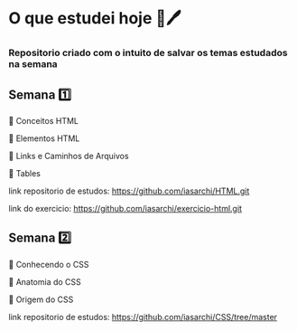 # O que estudei hoje 📖🖊️

### Repositorio criado com o intuito de salvar os temas estudados na semana

## Semana 1️⃣ 
🔹 Conceitos HTML

🔹 Elementos HTML

🔹 Links e Caminhos de Arquivos

🔹 Tables

link repositorio de estudos: https://github.com/iasarchi/HTML.git

link do exercicio: https://github.com/iasarchi/exercicio-html.git

## Semana 2️⃣
🔹 Conhecendo o CSS

🔹 Anatomia do CSS

🔹 Origem do CSS


link repositorio de estudos: https://github.com/iasarchi/CSS/tree/master


